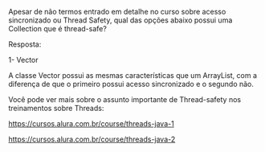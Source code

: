 Apesar de não termos entrado em detalhe no curso sobre acesso sincronizado ou Thread Safety, qual das opções abaixo possui uma Collection que é thread-safe?

Resposta:

1- Vector

A classe Vector possui as mesmas características que um ArrayList, com a diferença de que o primeiro possui acesso sincronizado e o segundo não.

Você pode ver mais sobre o assunto importante de Thread-safety nos treinamentos sobre Threads:

https://cursos.alura.com.br/course/threads-java-1

https://cursos.alura.com.br/course/threads-java-2